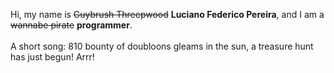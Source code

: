 Hi, my name is ~~Guybrush Threepwood~~ **Luciano Federico Pereira**, and I am a ~~wannabe pirate~~ **programmer**.<br><br>A short song: 810 bounty of doubloons gleams in the sun, a treasure hunt has just begun! Arrr!
